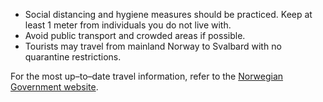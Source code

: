 - Social distancing and hygiene measures should be practiced. Keep at least 1 meter from  individuals you do not live with.
- Avoid public transport and crowded areas if possible.
- Tourists may travel from mainland Norway to Svalbard with no quarantine restrictions.

For the most up–to–date travel information, refer to the [Norwegian Government website](https://www.regjeringen.no/en/topics/koronavirus-covid-19/id2692388/).
